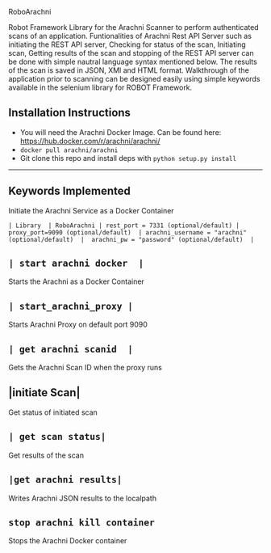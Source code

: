 
RoboArachni

Robot Framework Library for the Arachni Scanner to perform authenticated scans of an application. Funtionalities of Arachni Rest API Server such as initiating the REST API server, Checking for status of the scan, Initiating scan, Getting results of the scan and stopping of the REST API server can be done with simple nautral language syntax mentioned below. The results of the scan is saved in JSON, XMl and HTML format. Walkthrough of the application prior to scanning can be designed easily using simple keywords available in the selenium library for ROBOT Framework.

## Installation Instructions
* You will need the Arachni Docker Image. Can be found here: https://hub.docker.com/r/arachni/arachni/
* `docker pull arachni/arachni`
* Git clone this repo and install deps with `python setup.py install`

------------------------
Keywords Implemented
------------------------
Initiate the Arachni Service as a Docker Container

`| Library  | RoboArachni | rest_port = 7331 (optional/default) |  proxy_port=9090 (optional/default)  | arachni_username = "arachni" (optional/default)  |  arachni_pw = "password" (optional/default)  |`

`| start arachni docker  |`
------------------------
Starts the Arachni as a Docker Container


`| start_arachni_proxy |`
-------------------------
Starts Arachni Proxy on default port 9090


`| get arachni scanid  |`
-------------------------
Gets the Arachni Scan ID when the proxy runs

|initiate Scan|
---------------
Get status of initiated scan 

`| get scan status|`
--------------------
Get results of the scan

`|get arachni results|`
-----------------------
Writes Arachni JSON results to the localpath

`stop arachni kill container`
-----------------------------
Stops the Arachni Docker container